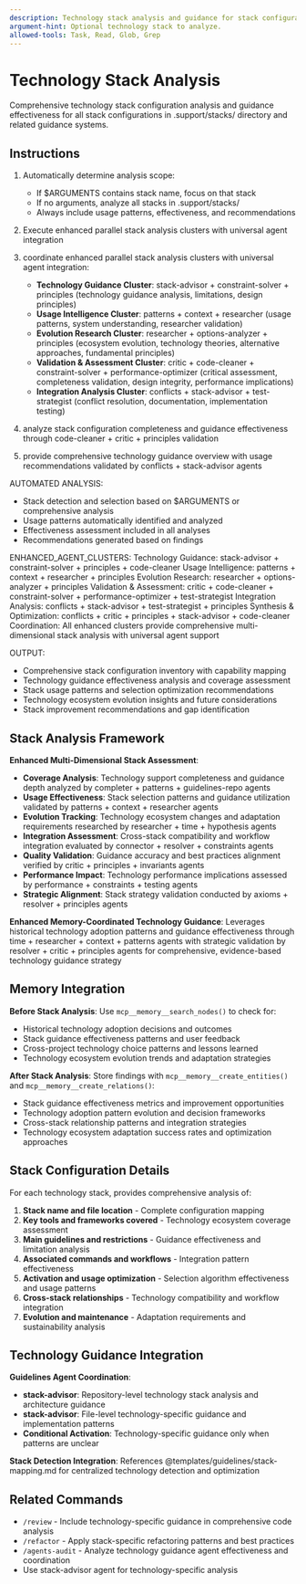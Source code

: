 ```yaml
---
description: Technology stack analysis and guidance for stack configurations and technology choices.
argument-hint: Optional technology stack to analyze.
allowed-tools: Task, Read, Glob, Grep
---
```


# Technology Stack Analysis

Comprehensive technology stack configuration analysis and guidance effectiveness for all stack configurations in .support/stacks/ directory and related guidance systems.

## Instructions

1. Automatically determine analysis scope:
   - If $ARGUMENTS contains stack name, focus on that stack
   - If no arguments, analyze all stacks in .support/stacks/
   - Always include usage patterns, effectiveness, and recommendations

2. Execute enhanced parallel stack analysis clusters with universal agent integration
1. coordinate enhanced parallel stack analysis clusters with universal agent integration:
   - **Technology Guidance Cluster**: stack-advisor + constraint-solver + principles (technology guidance analysis, limitations, design principles)
   - **Usage Intelligence Cluster**: patterns + context + researcher (usage patterns, system understanding, researcher validation)
   - **Evolution Research Cluster**: researcher + options-analyzer + principles (ecosystem evolution, technology theories, alternative approaches, fundamental principles)
   - **Validation & Assessment Cluster**: critic + code-cleaner + constraint-solver + performance-optimizer (critical assessment, completeness validation, design integrity, performance implications)
   - **Integration Analysis Cluster**: conflicts + stack-advisor + test-strategist (conflict resolution, documentation, implementation testing)
2. analyze stack configuration completeness and guidance effectiveness through code-cleaner + critic + principles validation
3. provide comprehensive technology guidance overview with usage recommendations validated by conflicts + stack-advisor agents

AUTOMATED ANALYSIS:
- Stack detection and selection based on $ARGUMENTS or comprehensive analysis
- Usage patterns automatically identified and analyzed
- Effectiveness assessment included in all analyses
- Recommendations generated based on findings

ENHANCED_AGENT_CLUSTERS:
Technology Guidance: stack-advisor + constraint-solver + principles + code-cleaner
Usage Intelligence: patterns + context + researcher + principles
Evolution Research: researcher + options-analyzer + principles
Validation & Assessment: critic + code-cleaner + constraint-solver + performance-optimizer + test-strategist
Integration Analysis: conflicts + stack-advisor + test-strategist + principles
Synthesis & Optimization: conflicts + critic + principles + stack-advisor + code-cleaner
Coordination: All enhanced clusters provide comprehensive multi-dimensional stack analysis with universal agent support

OUTPUT:
- Comprehensive stack configuration inventory with capability mapping
- Technology guidance effectiveness analysis and coverage assessment
- Stack usage patterns and selection optimization recommendations
- Technology ecosystem evolution insights and future considerations
- Stack improvement recommendations and gap identification

## Stack Analysis Framework

**Enhanced Multi-Dimensional Stack Assessment**:
- **Coverage Analysis**: Technology support completeness and guidance depth analyzed by completer + patterns + guidelines-repo agents
- **Usage Effectiveness**: Stack selection patterns and guidance utilization validated by patterns + context + researcher agents
- **Evolution Tracking**: Technology ecosystem changes and adaptation requirements researched by researcher + time + hypothesis agents
- **Integration Assessment**: Cross-stack compatibility and workflow integration evaluated by connector + resolver + constraints agents
- **Quality Validation**: Guidance accuracy and best practices alignment verified by critic + principles + invariants agents
- **Performance Impact**: Technology performance implications assessed by performance + constraints + testing agents
- **Strategic Alignment**: Stack strategy validation conducted by axioms + resolver + principles agents

**Enhanced Memory-Coordinated Technology Guidance**: Leverages historical technology adoption patterns and guidance effectiveness through time + researcher + context + patterns agents with strategic validation by resolver + critic + principles agents for comprehensive, evidence-based technology guidance strategy

## Memory Integration

**Before Stack Analysis**: Use `mcp__memory__search_nodes()` to check for:
- Historical technology adoption decisions and outcomes
- Stack guidance effectiveness patterns and user feedback
- Cross-project technology choice patterns and lessons learned
- Technology ecosystem evolution trends and adaptation strategies

**After Stack Analysis**: Store findings with `mcp__memory__create_entities()` and `mcp__memory__create_relations()`:
- Stack guidance effectiveness metrics and improvement opportunities
- Technology adoption pattern evolution and decision frameworks
- Cross-stack relationship patterns and integration strategies
- Technology ecosystem adaptation success rates and optimization approaches

## Stack Configuration Details

For each technology stack, provides comprehensive analysis of:
1. **Stack name and file location** - Complete configuration mapping
2. **Key tools and frameworks covered** - Technology ecosystem coverage assessment
3. **Main guidelines and restrictions** - Guidance effectiveness and limitation analysis
4. **Associated commands and workflows** - Integration pattern effectiveness
5. **Activation and usage optimization** - Selection algorithm effectiveness and usage patterns
6. **Cross-stack relationships** - Technology compatibility and workflow integration
7. **Evolution and maintenance** - Adaptation requirements and sustainability analysis

## Technology Guidance Integration

**Guidelines Agent Coordination**:
- **stack-advisor**: Repository-level technology stack analysis and architecture guidance
- **stack-advisor**: File-level technology-specific guidance and implementation patterns
- **Conditional Activation**: Technology-specific guidance only when patterns are unclear

**Stack Detection Integration**: References @templates/guidelines/stack-mapping.md for centralized technology detection and optimization

## Related Commands

- `/review` - Include technology-specific guidance in comprehensive code analysis
- `/refactor` - Apply stack-specific refactoring patterns and best practices
- `/agents-audit` - Analyze technology guidance agent effectiveness and coordination
- Use stack-advisor agent for technology-specific analysis